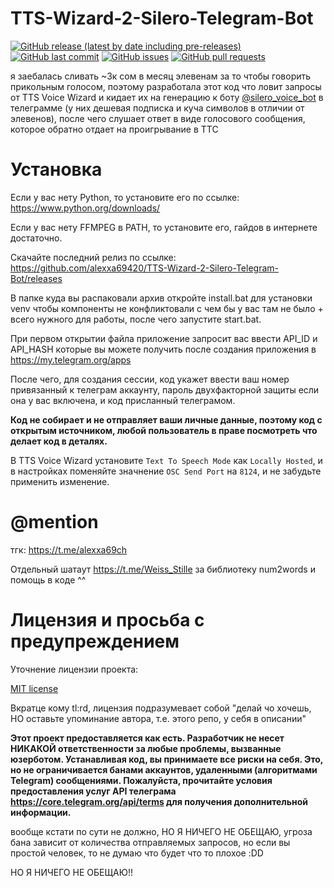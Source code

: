 # TTS-Wizard-2-Silero-Telegram-Bot

[![GitHub release (latest by date including pre-releases)](https://img.shields.io/github/v/release/navendu-pottekkat/awesome-readme?include_prereleases)](https://img.shields.io/github/v/release/navendu-pottekkat/awesome-readme?include_prereleases)
[![GitHub last commit](https://img.shields.io/github/last-commit/navendu-pottekkat/awesome-readme)](https://img.shields.io/github/last-commit/navendu-pottekkat/awesome-readme)
[![GitHub issues](https://img.shields.io/github/issues-raw/navendu-pottekkat/awesome-readme)](https://img.shields.io/github/issues-raw/navendu-pottekkat/awesome-readme)
[![GitHub pull requests](https://img.shields.io/github/issues-pr/navendu-pottekkat/awesome-readme)](https://img.shields.io/github/issues-pr/navendu-pottekkat/awesome-readme)

я заебалась сливать ~3к сом в месяц элевенам за то чтобы говорить прикольным голосом, поэтому разработала этот код что ловит запросы от TTS Voice Wizard и кидает их на генерацию к боту [@silero_voice_bot](https://t.me/silero_voice_bot) в телеграмме (у них дешевая подписка и куча символов в отличии от элевенов), после чего слушает ответ в виде голосового сообщения, которое обратно отдает на проигрывание в ТТС

# Установка

Если у вас нету Python, то установите его по ссылке: 
https://www.python.org/downloads/

Если у вас нету FFMPEG в PATH, то установите его, гайдов в интернете достаточно.

Скачайте последний релиз по ссылке: 
https://github.com/alexxa69420/TTS-Wizard-2-Silero-Telegram-Bot/releases

В папке куда вы распаковали архив откройте install.bat для установки venv чтобы компоненты не конфликтовали с чем бы у вас там не было + всего нужного для работы, после чего запустите start.bat.

При первом открытии файла приложение запросит вас ввести API_ID и API_HASH которые вы можете получить после создания приложения в https://my.telegram.org/apps

После чего, для создания сессии, код укажет ввести ваш номер привязанный к телеграм аккаунту, пароль двухфакторной защиты если она у вас включена, и код присланный телеграмом.

<b>Код не собирает и не отправляет ваши личные данные, поэтому код с открытым источником, любой пользователь в праве посмотреть что делает код в деталях.</b>

В TTS Voice Wizard установите `Text To Speech Mode` как `Locally Hosted`, и в настройках поменяйте значнение `OSC Send Port` на `8124`, и не забудьте применить изменение.


# @mention

тгк: https://t.me/alexxa69ch

Отдельный шатаут https://t.me/Weiss_Stille за библиотеку num2words и помощь в коде ^^


# Лицензия и просьба с предупреждением

Уточнение лицензии проекта:

[MIT license](./LICENSE)

Вкратце кому tl:rd, лицензия подразумевает собой "делай чо хочешь, НО оставьте упоминание автора, т.е. этого репо, у себя в описании"

<B> Этот проект предоставляется как есть. Разработчик не несет НИКАКОЙ ответственности за любые проблемы, вызванные юзерботом. Устанавливая код, вы принимаете все риски на себя. Это, но не ограничивается банами аккаунтов, удаленными (алгоритмами Telegram) сообщениями. Пожалуйста, прочитайте условия предоставления услуг API телеграма https://core.telegram.org/api/terms для получения дополнительной информации. </b>

вообще кстати по сути не должно, НО Я НИЧЕГО НЕ ОБЕЩАЮ, угроза бана зависит от количества отправляемых запросов, но если вы простой человек, то не думаю что будет что то плохое :DD

НО Я НИЧЕГО НЕ ОБЕЩАЮ!!

